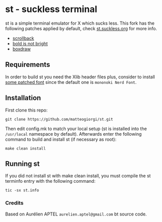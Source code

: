# st - suckless terminal

st is a simple terminal emulator for X which sucks less. This fork has the following patches applied by default, check [st.suckless.org](https://st.suckless.org/) for more info.

- [scrollback](https://st.suckless.org/patches/scrollback/)
- [bold is not bright](https://st.suckless.org/patches/bold-is-not-bright/)
- [boxdraw](https://st.suckless.org/patches/boxdraw/)


## Requirements

In order to build st you need the Xlib header files plus, consider to install [some patched font](https://github.com/matteogiorgi/.dotfiles/tree/master/themes/.local/share/fonts) since the default one is `mononoki Nerd Font`.


## Installation

First clone this repo:

```
git clone https://github.com/matteogiorgi/st.git
```

Then edit config.mk to match your local setup (st is installed into the `/usr/local` namespace by default). Afterwards enter the following command to build and install st (if necessary as root):

```
make clean install
```


## Running st

If you did not install st with make clean install, you must compile the st terminfo entry with the following command:

```
tic -sx st.info
```


### Credits

Based on Aurélien APTEL `aurelien.aptel@gmail.com` bt source code.
